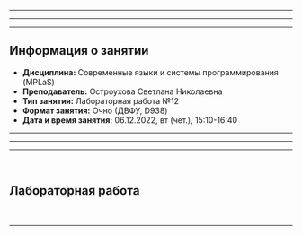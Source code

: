 ___
___
___
## Информация о занятии
- __Дисциплина:__ Современные языки и системы программирования (MPLaS)
- __Преподаватель:__ Остроухова Светлана Николаевна
- __Тип занятия:__ Лабораторная работа №12
- __Формат занятия:__ Очно (ДВФУ, D938)
- __Дата и время занятия:__ 06.12.2022, вт (чет.), 15:10-16:40
___
___
___

&nbsp;

## Лабораторная работа

&nbsp;

___